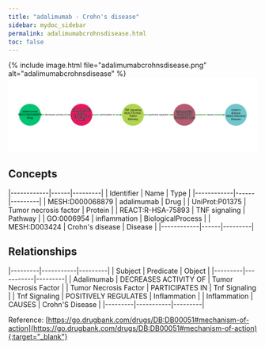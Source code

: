 ```yaml
---
title: "adalimumab - Crohn's disease"
sidebar: mydoc_sidebar
permalink: adalimumabcrohnsdisease.html
toc: false 
---
```


{% include image.html file="adalimumabcrohnsdisease.png" alt="adalimumabcrohnsdisease" %}![Path Visualization](/images/adalimumabcrohnsdisease.png)

## Concepts

|------------|------|---------|
| Identifier | Name | Type    |
|------------|------|---------|
| MESH:D000068879 | adalimumab | Drug |
| UniProt:P01375 | Tumor necrosis factor | Protein |
| REACT:R-HSA-75893 | TNF signaling | Pathway |
| GO:0006954 | inflammation | BiologicalProcess |
| MESH:D003424 | Crohn's disease | Disease |
|------------|------|---------|

## Relationships

|---------|-----------|---------|
| Subject | Predicate | Object  |
|---------|-----------|---------|
| Adalimumab | DECREASES ACTIVITY OF | Tumor Necrosis Factor |
| Tumor Necrosis Factor | PARTICIPATES IN | Tnf Signaling |
| Tnf Signaling | POSITIVELY REGULATES | Inflammation |
| Inflammation | CAUSES | Crohn'S Disease |
|---------|-----------|---------|

Reference: [https://go.drugbank.com/drugs/DB:DB00051#mechanism-of-action](https://go.drugbank.com/drugs/DB:DB00051#mechanism-of-action){:target="_blank"}